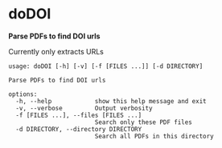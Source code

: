# doDOI
**Parse PDFs to find DOI urls**

Currently only extracts URLs

```text
usage: doDOI [-h] [-v] [-f [FILES ...]] [-d DIRECTORY]

Parse PDFs to find DOI urls

options:
  -h, --help            show this help message and exit
  -v, --verbose         Output verbosity
  -f [FILES ...], --files [FILES ...]
                        Search only these PDF files
  -d DIRECTORY, --directory DIRECTORY
                        Search all PDFs in this directory 
```
